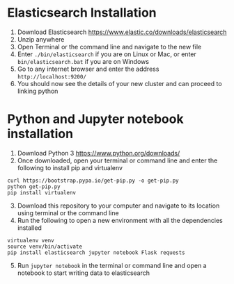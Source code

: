 # Elasticsearch Installation

1. Download Elasticsearch https://www.elastic.co/downloads/elasticsearch
2. Unzip anywhere
3. Open Terminal or the command line and navigate to the new file
4. Enter `./bin/elasticsearch` if you are on Linux or Mac, or enter `bin/elasticsearch.bat` if you are on Windows
5. Go to any internet browser and enter the address `http://localhost:9200/`
6. You should now see the details of your new cluster and can proceed to linking python

# Python and Jupyter notebook installation

1. Download Python 3 https://www.python.org/downloads/
2. Once downloaded, open your terminal or command line and enter the following to install pip and virtualenv
```
curl https://bootstrap.pypa.io/get-pip.py -o get-pip.py
python get-pip.py
pip install virtualenv 
```
3. Download this repository to your computer and navigate to its location using terminal or the command line
4. Run the following to open a new environment with all the dependencies installed
```
virtualenv venv
source venv/bin/activate
pip install elasticsearch jupyter notebook Flask requests
```
5. Run `jupyter notebook` in the terminal or command line and open a notebook to start writing data to elasticsearch
